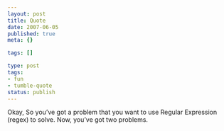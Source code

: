 ```yaml
---
layout: post
title: Quote
date: 2007-06-05
published: true
meta: {}

tags: []

type: post
tags:
- fun
- tumble-quote
status: publish
---
```

<!-- blockquote  -->Okay, So you&#8217;ve got a problem that you want to use Regular Expression (regex) to solve. Now, you&#8217;ve got two problems.<!-- endblockquote  -->
